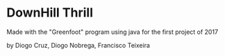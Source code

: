 # DownHill Thrill

Made with the "Greenfoot" program using java for the first project of 2017

by Diogo Cruz, Diogo Nobrega, Francisco Teixeira
